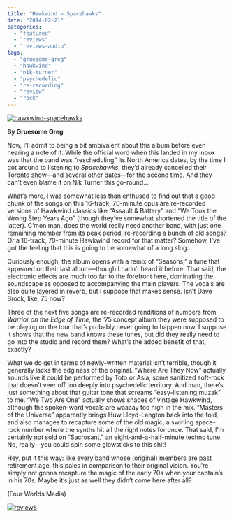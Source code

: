 ```yaml
---
title: "Hawkwind – Spacehawks"
date: "2014-02-21"
categories: 
  - "featured"
  - "reviews"
  - "reviews-audio"
tags: 
  - "gruesome-greg"
  - "hawkwind"
  - "nik-turner"
  - "psychedelic"
  - "re-recording"
  - "review"
  - "rock"
---
```


[![hawkwind-spacehawks](http://www.hellbound.ca/wp-content/uploads/2014/02/hawkwind-spacehawks.jpg)](http://www.hellbound.ca/wp-content/uploads/2014/02/hawkwind-spacehawks.jpg)

**By Gruesome Greg**

Now, I’ll admit to being a bit ambivalent about this album before even hearing a note of it. While the official word when this landed in my inbox was that the band was “rescheduling” its North America dates, by the time I got around to listening to _Spacehawks_, they’d already cancelled their Toronto show—and several other dates—for the second time. And they can’t even blame it on Nik Turner this go-round…

What’s more, I was somewhat less than enthused to find out that a good chunk of the songs on this 16-track, 70-minute opus are re-recorded versions of Hawkwind classics like “Assault & Battery” and “We Took the Wrong Step Years Ago” (though they’ve somewhat shortened the title of the latter). C’mon man, does the world really need another band, with just one remaining member from its peak period, re-recording a bunch of old songs? Or a 16-track, 70-minute Hawkwind record for that matter? Somehow, I’ve got the feeling that this is going to be somewhat of a long slog…

Curiously enough, the album opens with a remix of “Seasons,” a tune that appeared on their last album—though I hadn’t heard it before. That said, the electronic effects are much too far to the forefront here, dominating the soundscape as opposed to accompanying the main players. The vocals are also quite layered in reverb, but I suppose that makes sense. Isn’t Dave Brock, like, 75 now?

Three of the next five songs are re-recorded renditions of numbers from _Warrior on the Edge of Time_, the ’75 concept album they were supposed to be playing on the tour that’s probably never going to happen now. I suppose it shows that the new band knows these tunes, but did they really need to go into the studio and record them? What’s the added benefit of that, exactly?

What we do get in terms of newly-written material isn’t terrible, though it generally lacks the edginess of the original. “Where Are They Now” actually sounds like it could be performed by Toto or Asia, some sanitized soft-rock that doesn’t veer off too deeply into psychedelic territory. And man, there’s just something about that guitar tone that screams “easy-listening muzak” to me. “We Two Are One” actually shows shades of vintage Hawkwind, although the spoken-word vocals are waaaay too high in the mix. “Masters of the Universe” apparently brings Huw Lloyd-Langton back into the fold, and also manages to recapture some of the old magic, a swirling space-rock number where the synths hit all the right notes for once. That said, I’m certainly not sold on “Sacrosant,” an eight-and-a-half-minute techno tune. No, really—you could spin some glowsticks to this shit!

Hey, put it this way: like every band whose (original) members are past retirement age, this pales in comparison to their original vision. You’re simply not gonna recapture the magic of the early 70s when your captain’s in his 70s. Maybe it’s just as well they didn’t come here after all?

(Four Worlds Media)

[![review5](http://www.hellbound.ca/wp-content/uploads/2009/08/review5.png)](http://www.hellbound.ca/wp-content/uploads/2009/08/review5.png)

